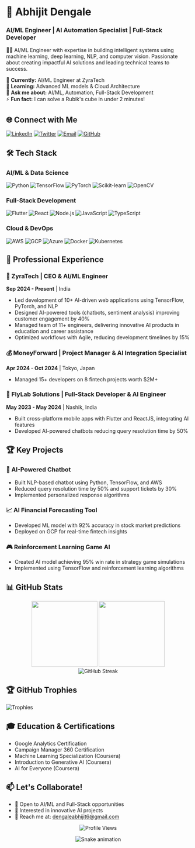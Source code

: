 # 💫 Abhijit Dengale
### AI/ML Engineer | AI Automation Specialist | Full-Stack Developer

👨‍💻 AI/ML Engineer with expertise in building intelligent systems using machine learning, deep learning, NLP, and computer vision. Passionate about creating impactful AI solutions and leading technical teams to success.

🔭 **Currently:** AI/ML Engineer at ZyraTech  
🌱 **Learning:** Advanced ML models & Cloud Architecture  
💬 **Ask me about:** AI/ML, Automation, Full-Stack Development  
⚡ **Fun fact:** I can solve a Rubik's cube in under 2 minutes!

## 🌐 Connect with Me
[![LinkedIn](https://img.shields.io/badge/LinkedIn-Connect-%230077B5?style=for-the-badge&logo=linkedin&logoColor=white)](https://www.linkedin.com/in/abhijit-denagle-0a028122b/)
[![Twitter](https://img.shields.io/badge/Twitter-Follow-%231DA1F2?style=for-the-badge&logo=twitter&logoColor=white)](https://twitter.com/225Dengale)
[![Email](https://img.shields.io/badge/Email-Contact-%23D14836?style=for-the-badge&logo=gmail&logoColor=white)](mailto:dengaleabhijit6@gmail.com)
[![GitHub](https://img.shields.io/badge/GitHub-Follow-181717?style=for-the-badge&logo=github&logoColor=white)](https://github.com/Darkcoder011)

## 🛠️ Tech Stack

### AI/ML & Data Science
![Python](https://img.shields.io/badge/Python-3776AB?style=for-the-badge&logo=python&logoColor=white)
![TensorFlow](https://img.shields.io/badge/TensorFlow-FF6F00?style=for-the-badge&logo=tensorflow&logoColor=white)
![PyTorch](https://img.shields.io/badge/PyTorch-EE4C2C?style=for-the-badge&logo=pytorch&logoColor=white)
![Scikit-learn](https://img.shields.io/badge/scikit--learn-F7931E?style=for-the-badge&logo=scikit-learn&logoColor=white)
![OpenCV](https://img.shields.io/badge/OpenCV-27338e?style=for-the-badge&logo=opencv&logoColor=white)

### Full-Stack Development
![Flutter](https://img.shields.io/badge/Flutter-02569B?style=for-the-badge&logo=flutter&logoColor=white)
![React](https://img.shields.io/badge/React-20232A?style=for-the-badge&logo=react&logoColor=61DAFB)
![Node.js](https://img.shields.io/badge/Node.js-339933?style=for-the-badge&logo=nodedotjs&logoColor=white)
![JavaScript](https://img.shields.io/badge/JavaScript-F7DF1E?style=for-the-badge&logo=javascript&logoColor=black)
![TypeScript](https://img.shields.io/badge/TypeScript-007ACC?style=for-the-badge&logo=typescript&logoColor=white)

### Cloud & DevOps
![AWS](https://img.shields.io/badge/AWS-FF9900?style=for-the-badge&logo=amazonaws&logoColor=white)
![GCP](https://img.shields.io/badge/Google_Cloud-4285F4?style=for-the-badge&logo=google-cloud&logoColor=white)
![Azure](https://img.shields.io/badge/Azure-0078D4?style=for-the-badge&logo=microsoft-azure&logoColor=white)
![Docker](https://img.shields.io/badge/Docker-2496ED?style=for-the-badge&logo=docker&logoColor=white)
![Kubernetes](https://img.shields.io/badge/Kubernetes-326CE5?style=for-the-badge&logo=kubernetes&logoColor=white)

## 💼 Professional Experience

### 🚀 ZyraTech | CEO & AI/ML Engineer
**Sep 2024 - Present** | India
- Led development of 10+ AI-driven web applications using TensorFlow, PyTorch, and NLP
- Designed AI-powered tools (chatbots, sentiment analysis) improving customer engagement by 40%
- Managed team of 11+ engineers, delivering innovative AI products in education and career assistance
- Optimized workflows with Agile, reducing development timelines by 15%

### 💰 MoneyForward | Project Manager & AI Integration Specialist
**Apr 2024 - Oct 2024** | Tokyo, Japan
- Managed 15+ developers on 8 fintech projects worth $2M+
### 🏢 FlyLab Solutions | Full-Stack Developer & AI Engineer
**May 2023 - May 2024** | Nashik, India
- Built cross-platform mobile apps with Flutter and ReactJS, integrating AI features
- Developed AI-powered chatbots reducing query resolution time by 50%

## 🏆 Key Projects

### 🤖 AI-Powered Chatbot
- Built NLP-based chatbot using Python, TensorFlow, and AWS
- Reduced query resolution time by 50% and support tickets by 30%
- Implemented personalized response algorithms

### 📈 AI Financial Forecasting Tool
- Developed ML model with 92% accuracy in stock market predictions
- Deployed on GCP for real-time fintech insights

### 🎮 Reinforcement Learning Game AI
- Created AI model achieving 95% win rate in strategy game simulations
- Implemented using TensorFlow and reinforcement learning algorithms

## 📊 GitHub Stats

<div align="center">
  <img height="180em" src="https://github-readme-stats.vercel.app/api?username=Darkcoder011&show_icons=true&theme=radical&include_all_commits=true&count_private=true"/>
  <img height="180em" src="https://github-readme-stats.vercel.app/api/top-langs/?username=Darkcoder011&layout=compact&langs_count=8&theme=radical"/>
</div>

<div align="center">
  <img src="https://github-readme-streak-stats.herokuapp.com/?user=Darkcoder011&theme=radical" alt="GitHub Streak"/>
</div>

## 🏆 GitHub Trophies
![Trophies](https://github-profile-trophy.vercel.app/?username=Darkcoder011&theme=radical&no-frame=true&no-bg=true&margin-w=4)

## 🎓 Education & Certifications
- Google Analytics Certification
- Campaign Manager 360 Certification
- Machine Learning Specialization (Coursera)
- Introduction to Generative AI (Coursera)
- AI for Everyone (Coursera)

## 📫 Let's Collaborate!
- 💼 Open to AI/ML and Full-Stack opportunities
- 🤝 Interested in innovative AI projects
- 📧 Reach me at: [dengaleabhijit6@gmail.com](mailto:dengaleabhijit6@gmail.com)

<div align="center">
  <img src="https://komarev.com/ghpvc/?username=Darkcoder011&style=flat-square&color=blue" alt="Profile Views"/>
</div>

<p align="center"> 
  <img src="https://github.com/Darkcoder011/Darkcoder011/raw/output/github-contribution-grid-snake.svg" alt="Snake animation"/>
</p>
